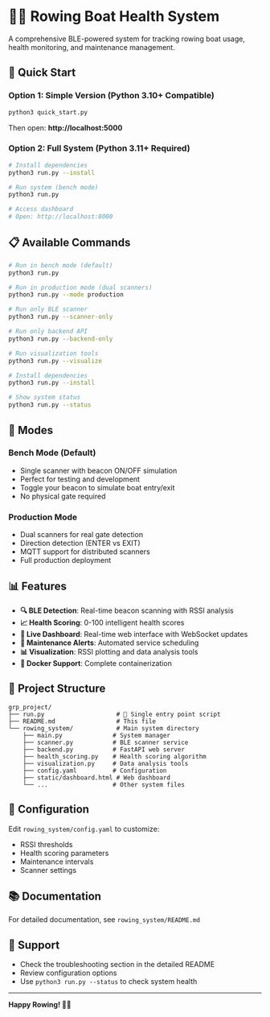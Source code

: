 # 🚣‍♂️ Rowing Boat Health System

A comprehensive BLE-powered system for tracking rowing boat usage, health monitoring, and maintenance management.

## 🚀 Quick Start

### Option 1: Simple Version (Python 3.10+ Compatible)
```bash
python3 quick_start.py
```
Then open: **http://localhost:5000**

### Option 2: Full System (Python 3.11+ Required)
```bash
# Install dependencies
python3 run.py --install

# Run system (bench mode)
python3 run.py

# Access dashboard
# Open: http://localhost:8000
```

## 📋 Available Commands

```bash
# Run in bench mode (default)
python3 run.py

# Run in production mode (dual scanners)
python3 run.py --mode production

# Run only BLE scanner
python3 run.py --scanner-only

# Run only backend API
python3 run.py --backend-only

# Run visualization tools
python3 run.py --visualize

# Install dependencies
python3 run.py --install

# Show system status
python3 run.py --status
```

## 🎯 Modes

### **Bench Mode** (Default)
- Single scanner with beacon ON/OFF simulation
- Perfect for testing and development
- Toggle your beacon to simulate boat entry/exit
- No physical gate required

### **Production Mode**
- Dual scanners for real gate detection
- Direction detection (ENTER vs EXIT)
- MQTT support for distributed scanners
- Full production deployment

## 📊 Features

- **🔍 BLE Detection**: Real-time beacon scanning with RSSI analysis
- **📈 Health Scoring**: 0-100 intelligent health scores
- **📱 Live Dashboard**: Real-time web interface with WebSocket updates
- **🔧 Maintenance Alerts**: Automated service scheduling
- **📊 Visualization**: RSSI plotting and data analysis tools
- **🐳 Docker Support**: Complete containerization

## 📁 Project Structure

```
grp_project/
├── run.py                    # 🚀 Single entry point script
├── README.md                 # This file
└── rowing_system/            # Main system directory
    ├── main.py              # System manager
    ├── scanner.py           # BLE scanner service
    ├── backend.py           # FastAPI web server
    ├── health_scoring.py    # Health scoring algorithm
    ├── visualization.py     # Data analysis tools
    ├── config.yaml          # Configuration
    ├── static/dashboard.html # Web dashboard
    └── ...                  # Other system files
```

## 🔧 Configuration

Edit `rowing_system/config.yaml` to customize:
- RSSI thresholds
- Health scoring parameters
- Maintenance intervals
- Scanner settings

## 📚 Documentation

For detailed documentation, see `rowing_system/README.md`

## 🤝 Support

- Check the troubleshooting section in the detailed README
- Review configuration options
- Use `python3 run.py --status` to check system health

---

**Happy Rowing! 🚣‍♂️**